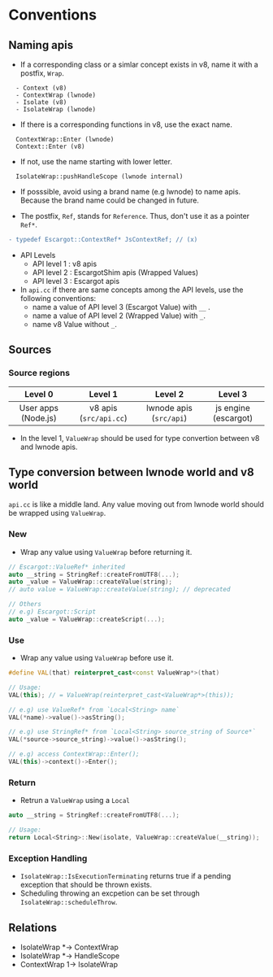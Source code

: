 # Conventions



## Naming apis

- If a corresponding class or a simlar concept exists in v8, name it with a postfix, `Wrap`.
```
  - Context (v8)
  - ContextWrap (lwnode)
  - Isolate (v8)
  - IsolateWrap (lwnode)
```

- If there is a corresponding functions in v8, use the exact name.
```
  ContextWrap::Enter (lwnode)
  Context::Enter (v8)
```

- If not, use the name starting with lower letter.
```
  IsolateWrap::pushHandleScope (lwnode internal)
```

- If posssible, avoid using a brand name (e.g lwnode) to name apis. Because the brand name could be changed in future.

- The postfix, `Ref`, stands for `Reference`. Thus, don't use it as a pointer `Ref*`.

```diff
- typedef Escargot::ContextRef* JsContextRef; // (x)
```

* API Levels
  * API level 1 : v8 apis
  * API level 2 : EscargotShim apis (Wrapped Values)
  * API level 3 : Escargot apis
* In `api.cc` if there are same concepts among the API levels, use the following conventions:
  * name a value of API level 3 (Escargot Value) with `__` .
  * name a value of API level 2 (Wrapped Value) with `_`.
  * name v8 Value without `_`.



## Sources

### Source regions

|       Level 0       |        Level 1         |         Level 2         |       Level 3        |
| :-----------------: | :--------------------: | :---------------------: | :------------------: |
| User apps (Node.js) | v8 apis (`src/api.cc`) | lwnode apis (`src/api`) | js engine (escargot) |

* In the level 1, `ValueWrap` should be used for type convertion between v8 and lwnode apis.



## Type conversion between lwnode world and v8 world

`api.cc` is like a middle land. Any value moving out from lwnode world should be wrapped using `ValueWrap`.



### New
- Wrap any value using `ValueWrap` before returning it.

```c++
// Escargot::ValueRef* inherited
auto __string = StringRef::createFromUTF8(...);
auto _value = ValueWrap::createValue(string);
// auto value = ValueWrap::createValue(string); // deprecated

// Others
// e.g) Escargot::Script
auto _value = ValueWrap::createScript(...);
```



### Use

- Wrap any value using `ValueWrap` before use it.

```c++
#define VAL(that) reinterpret_cast<const ValueWrap*>(that)

// Usage:
VAL(this); // = ValueWrap(reinterpret_cast<ValueWrap*>(this));

// e.g) use ValueRef* from `Local<String> name`
VAL(*name)->value()->asString();

// e.g) use StringRef* from `Local<String> source_string of Source*`
VAL(*source->source_string)->value()->asString();

// e.g) access ContextWrap::Enter();
VAL(this)->context()->Enter();
```



### Return

* Retrun a `ValueWrap` using a `Local`

```c++
auto __string = StringRef::createFromUTF8(...);

// Usage:
return Local<String>::New(isolate, ValueWrap::createValue(__string));
```



### Exception Handling

* `IsolateWrap::IsExecutionTerminating` returns true if a pending exception that should be thrown exists.
* Scheduling throwing an excpetion can be set through `IsolateWrap::scheduleThrow`.



## Relations

- IsolateWrap *-> ContextWrap
- IsolateWrap *-> HandleScope
- ContextWrap 1-> IsolateWrap

